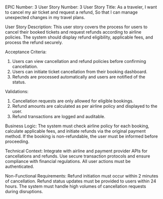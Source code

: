 EPIC Number: 3
User Story Number: 3
User Story Title: As a traveler, I want to cancel my air ticket and request a refund, So that I can manage unexpected changes in my travel plans.

User Story Description: This user story covers the process for users to cancel their booked tickets and request refunds according to airline policies. The system should display refund eligibility, applicable fees, and process the refund securely.

Acceptance Criteria:
1. Users can view cancellation and refund policies before confirming cancellation.
2. Users can initiate ticket cancellation from their booking dashboard.
3. Refunds are processed automatically and users are notified of the status.

Validations:
1. Cancellation requests are only allowed for eligible bookings.
2. Refund amounts are calculated as per airline policy and displayed to the user.
3. Refund transactions are logged and auditable.

Business Logic: The system must check airline policy for each booking, calculate applicable fees, and initiate refunds via the original payment method. If the booking is non-refundable, the user must be informed before proceeding.

Technical Context: Integrate with airline and payment provider APIs for cancellations and refunds. Use secure transaction protocols and ensure compliance with financial regulations. All user actions must be authenticated.

Non-Functional Requirements: Refund initiation must occur within 2 minutes of cancellation. Refund status updates must be provided to users within 24 hours. The system must handle high volumes of cancellation requests during disruptions.